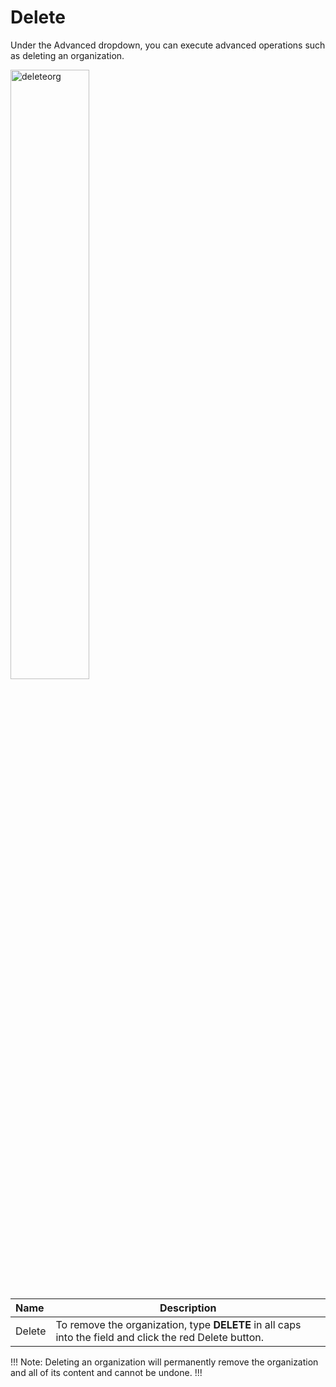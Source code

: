 # Delete

Under the Advanced dropdown, you can execute advanced operations such as deleting an organization. 

<img src="../../../../images/deleteorg.jpg" alt="deleteorg" style="width: 50%; display: block"></a>

**Name** | **Description** 
:--- | ---
Delete | To remove the organization, type **DELETE** in all caps into the field and click the red Delete button.

!!! Note: 
Deleting an organization will permanently remove the organization and all of its content and cannot be undone.
!!!


